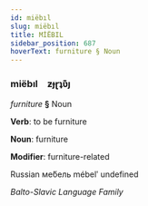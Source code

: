 ```yaml
---
id: miëbıl
slug: miëbıl
title: MİËBIL
sidebar_position: 687
hoverText: furniture § Noun
---
```


### miëbıl&emsp;<span kind="abugida">ƶɟɽʇʋ͊ȷ</span>

*furniture* **§** Noun

**Verb**: to be furniture

**Noun**: furniture

**Modifier**: furniture-related

Russian ме́бель mébelʹ undefined

*Balto-Slavic Language Family*